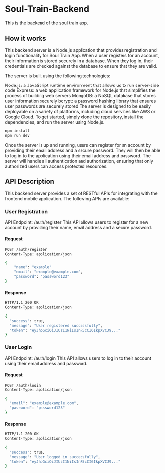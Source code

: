 # Soul-Train-Backend
This is the backend of the soul train app.
## How it works
This backend server is a Node.js application that provides registration and login functionality for Soul Train App. When a user registers for an account, their information is stored securely in a database. When they log in, their credentials are checked against the database to ensure that they are valid.

The server is built using the following technologies:

Node.js: a JavaScript runtime environment that allows us to run server-side code
Express: a web application framework for Node.js that simplifies the process of building web servers
MongoDB: a NoSQL database that stores user information securely
bcrypt: a password hashing library that ensures user passwords are securely stored
The server is designed to be easily deployable on a variety of platforms, including cloud services like AWS or Google Cloud. To get started, simply clone the repository, install the dependencies, and run the server using Node.js.
```bash
npm install
npm run dev
```
Once the server is up and running, users can register for an account by providing their email address and a secure password. They will then be able to log in to the application using their email address and password. The server will handle all authentication and authorization, ensuring that only authorized users can access protected resources.
## API Description
This backend server provides a set of RESTful APIs for integrating with the frontend mobile application.
The following APIs are available:
### User Registration
API Endpoint: /auth/register
This API allows users to register for a new account by providing their name, email address and a secure password.
#### Request
```bash
POST /auth/register
Content-Type: application/json

{
    "name": "example"
    "email": "example@example.com",
    "password": "password123"
}
```
#### Response
```bash
HTTP/1.1 200 OK
Content-Type: application/json

{
  "success": true,
  "message": "User registered successfully",
  "token": "eyJhbGciOiJIUzI1NiIsInR5cCI6IkpXVCJ9..."
}
```
### User Login
API Endpoint: /auth/login
This API allows users to log in to their account using their email address and password.
#### Request
```bash
POST /auth/login
Content-Type: application/json

{
  "email": "example@example.com",
  "password": "password123"
}
```
#### Response
```bash
HTTP/1.1 200 OK
Content-Type: application/json

{
  "success": true,
  "message": "User logged in successfully",
  "token": "eyJhbGciOiJIUzI1NiIsInR5cCI6IkpXVCJ9..."
}
```